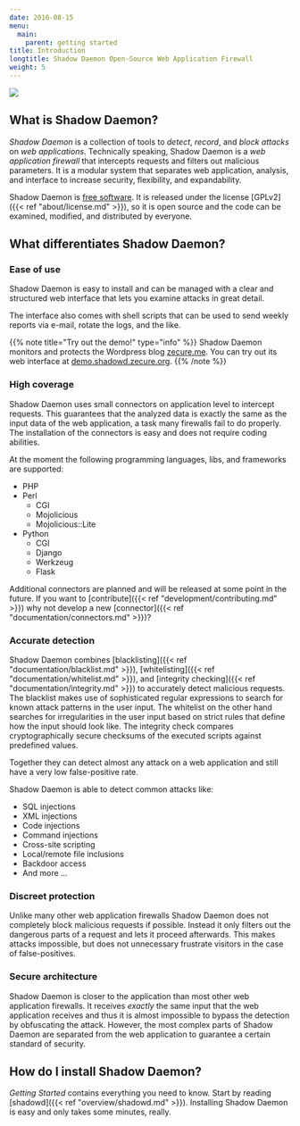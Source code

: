 ```yaml
---
date: 2016-08-15
menu:
  main:
    parent: getting started
title: Introduction
longtitle: Shadow Daemon Open-Source Web Application Firewall
weight: 5
---
```


<img id="logo" src="/img/logo_small.png" />

## What is Shadow Daemon?

*Shadow Daemon* is a collection of tools to *detect*, *record*, and *block* *attacks* on *web applications*.
Technically speaking, Shadow Daemon is a *web application firewall* that intercepts requests and filters out malicious parameters.
It is a modular system that separates web application, analysis, and interface to increase security, flexibility, and expandability.

Shadow Daemon is <a target="_blank" href="https://www.gnu.org/philosophy/free-sw.html">free software</a>. It is released under the license [GPLv2]({{< ref "about/license.md" >}}), so it is open source and the code can be examined, modified, and distributed by everyone.

## What differentiates Shadow Daemon?

### Ease of use

Shadow Daemon is easy to install and can be managed with a clear and structured web interface that lets you examine attacks in great detail.

The interface also comes with shell scripts that can be used to send weekly reports via e-mail, rotate the logs, and the like.

{{% note title="Try out the demo!" type="info" %}}
Shadow Daemon monitors and protects the Wordpress blog <a target="_blank" href="http://zecure.me/">zecure.me</a>.
You can try out its web interface at <a target="_blank" href="https://demo.shadowd.zecure.org/">demo.shadowd.zecure.org</a>.
{{% /note %}}

### High coverage

Shadow Daemon uses small connectors on application level to intercept requests.
This guarantees that the analyzed data is exactly the same as the input data of the web application, a task many firewalls fail to do properly.
The installation of the connectors is easy and does not require coding abilities.

At the moment the following programming languages, libs, and frameworks are supported:

 * PHP
 * Perl
   * CGI
   * Mojolicious
   * Mojolicious::Lite
 * Python
   * CGI
   * Django
   * Werkzeug
   * Flask

Additional connectors are planned and will be released at some point in the future.
If you want to [contribute]({{< ref "development/contributing.md" >}}) why not develop a new [connector]({{< ref "documentation/connectors.md" >}})?

### Accurate detection

Shadow Daemon combines [blacklisting]({{< ref "documentation/blacklist.md" >}}), [whitelisting]({{< ref "documentation/whitelist.md" >}}), and [integrity checking]({{< ref "documentation/integrity.md" >}}) to accurately detect malicious requests.
The blacklist makes use of sophisticated regular expressions to search for known attack patterns in the user input.
The whitelist on the other hand searches for irregularities in the user input based on strict rules that define how the input should look like.
The integrity check compares cryptographically secure checksums of the executed scripts against predefined values.

Together they can detect almost any attack on a web application and still have a very low false-positive rate.

Shadow Daemon is able to detect common attacks like:

 * SQL injections
 * XML injections
 * Code injections
 * Command injections
 * Cross-site scripting
 * Local/remote file inclusions
 * Backdoor access
 * And more ...

### Discreet protection

Unlike many other web application firewalls Shadow Daemon does not completely block malicious requests if possible.
Instead it only filters out the dangerous parts of a request and lets it proceed afterwards.
This makes attacks impossible, but does not unnecessary frustrate visitors in the case of false-positives.

### Secure architecture

Shadow Daemon is closer to the application than most other web application firewalls.
It receives *exactly* the same input that the web application receives and thus it is almost impossible to bypass the detection by obfuscating the attack.
However, the most complex parts of Shadow Daemon are separated from the web application to guarantee a certain standard of security.

## How do I install Shadow Daemon?

*Getting Started* contains everything you need to know. Start by reading [shadowd]({{< ref "overview/shadowd.md" >}}).
Installing Shadow Daemon is easy and only takes some minutes, really.
